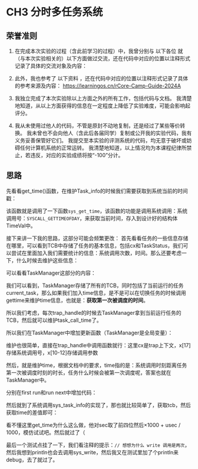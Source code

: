 # CH3 分时多任务系统
## 荣誉准则
1. 在完成本次实验的过程（含此前学习的过程）中，我曾分别与 以下各位 就（与本次实验相关的）以下方面做过交流，还在代码中对应的位置以注释形式记录了具体的交流对象及内容：

2. 此外，我也参考了 以下资料 ，还在代码中对应的位置以注释形式记录了具体的参考来源及内容：
https://learningos.cn/rCore-Camp-Guide-2024A

3. 我独立完成了本次实验除以上方面之外的所有工作，包括代码与文档。 我清楚地知道，从以上方面获得的信息在一定程度上降低了实验难度，可能会影响起评分。

4. 我从未使用过他人的代码，不管是原封不动地复制，还是经过了某些等价转换。 我未曾也不会向他人（含此后各届同学）复制或公开我的实验代码，我有义务妥善保管好它们。 我提交至本实验的评测系统的代码，均无意于破坏或妨碍任何计算机系统的正常运转。 我清楚地知道，以上情况均为本课程纪律所禁止，若违反，对应的实验成绩将按“-100”分计。
## 思路
先看看get_time()函数，在维护Task_info的时候我们需要获取到系统当前的时间戳：

该函数就是调用了一下函数`sys_get_time`，该函数的功能是调用系统调用：系统调用号：`SYSCALL_GETTIMEOFDAY`，来获取当前时间，存入到设计好的结构体TimeVal中。

接下来讲一下我的思路，这部分可能会频繁更改：
首先看看任务的一些信息存储在哪里，可以看到TCB中存储了任务的基本信息，包括cx和TaskStatus，我们可以尝试在里面加入我们需要统计的信息：系统调用次数，时间。那么还要考虑一下，什么时候去维护这些信息：

可以看看TaskManager这部分的内容：

我们可以看到，TaskManager存储了所有的TCB，同时包括了当前运行的任务 current_task，那么如果我们加入time信息，是不是可以在切换任务的时候调用gettime来维护time信息，也就是：**获取第一次被调度的时间**。

所以我们考虑，每次trap_handle的时候去TaskManager拿到当前运行任务的TCB，然后就可以维护task_call_time了。

所以我们在TaskManager中增加更新函数（TaskManager是全局变量）：

维护也很简单，直接在trap_handle中调用函数就行：这里cx是trap上下文，x[17]存储系统调用号，x[10-12]存储调用参数

然后，就是维护time，根据文档中的要求，time指的是：系统调用时刻距离任务第一次被调度时刻的时长，任务什么时候会被第一次调度呢，答案也就在TaskManager中。

分别在first run和run next中增加代码：

然后就到了系统调用sys_task_info的实现了，那也就比较简单了，获取tcb，然后获取time的差值即可：

看不懂这里get_time为什么这么做，他对sec取了前四位然后×1000 + usec / 1000，模仿试试吧。然后就过了（


最后一个测试点挂了一下，我们看注释的提示：`// 想想为什么 write 调用是两次`，然后我想到println也会去调用sys_write，然后我又在测试里加了个println来debug，去了就过了。